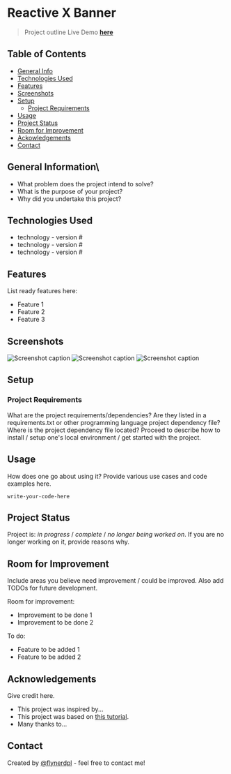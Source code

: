 # Reactive X Banner
> Project outline
> Live Demo [__here__](https://www.example.com)
## Table of Contents
* [General Info](#general-information)
* [Technologies Used](@technologies-used)
* [Features](#features)
* [Screenshots](#screenshots)
* [Setup](#setup)
    * [Project Requirements](#project-requirements)
* [Usage](#usage)
* [Project Status](#project-status)
* [Room for Improvement](#room-for-improvement)
* [Ackowledgements](#acknowledgements)
* [Contact](#contact)

## General Information\
- What problem does the project intend to solve?
- What is the purpose of your project?
- Why did you undertake this project?

## Technologies Used
- technology - version #
- technology - version #
- technology - version #

## Features
List ready features here:
- Feature 1
- Feature 2
- Feature 3

## Screenshots
![Screenshot caption](./img/screenshot.png)
![Screenshot caption](./img/screenshot.png)
![Screenshot caption](./img/screenshot.png)

## Setup
### Project Requirements
What are the project requirements/dependencies? Are they listed in a requirements.txt or other programming language project dependency file? Where is the project dependency file located?
Proceed to describe how to install / setup one's local environment / get started with the project.

## Usage
How does one go about using it?
Provide various use cases and code examples here.

`write-your-code-here`

## Project Status
Project is: _in progress_ / _complete_ / _no longer being worked on_. If you are no longer working on it, provide reasons why.


## Room for Improvement
Include areas you believe need improvement / could be improved. Also add TODOs for future development.

Room for improvement:
- Improvement to be done 1
- Improvement to be done 2

To do:
- Feature to be added 1
- Feature to be added 2


## Acknowledgements
Give credit here.
- This project was inspired by...
- This project was based on [this tutorial](https://www.example.com).
- Many thanks to...


## Contact
Created by [@flynerdpl](https://www.flynerd.pl/) - feel free to contact me!


<!-- Optional -->
<!-- ## License -->
<!-- This project is open source and available under the [... License](). -->

<!-- You don't have to include all sections - just the one's relevant to your project -->

